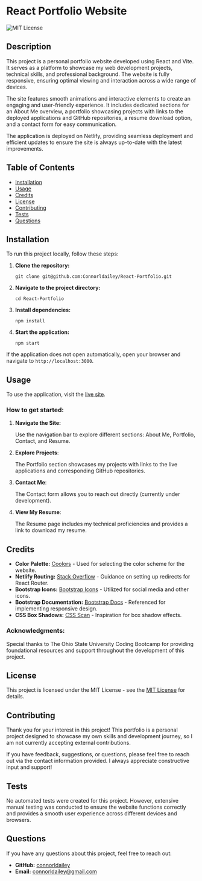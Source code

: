 # React Portfolio Website

![MIT License](https://img.shields.io/badge/License-MIT-yellow.svg)

## Description 

This project is a personal portfolio website developed using React and Vite. It serves as a platform to showcase my web development projects, technical skills, and professional background. The website is fully responsive, ensuring optimal viewing and interaction across a wide range of devices.

The site features smooth animations and interactive elements to create an engaging and user-friendly experience. It includes dedicated sections for an About Me overview, a portfolio showcasing projects with links to the deployed applications and GitHub repositories, a resume download option, and a contact form for easy communication.

The application is deployed on Netlify, providing seamless deployment and efficient updates to ensure the site is always up-to-date with the latest improvements.

## Table of Contents 

- [Installation](#installation)
- [Usage](#usage)
- [Credits](#credits)
- [License](#license)
- [Contributing](#contributing)
- [Tests](#tests)
- [Questions](#questions) 

## Installation 

To run this project locally, follow these steps: 

1. **Clone the repository:**

    `git clone git@github.com:Connorldailey/React-Portfolio.git`

2. **Navigate to the project directory:**

    `cd React-Portfolio`

3. **Install dependencies:**

    `npm install`

4. **Start the application:**

    `npm start`

If the application does not open automatically, open your browser and navigate to `http://localhost:3000`.

## Usage 

To use the application, visit the [live site](https://connor-dailey-portfolio.onrender.com).

### How to get started:

1. **Navigate the Site:**

    Use the navigation bar to explore different sections: About Me, Portfolio, Contact, and Resume.

2. **Explore Projects**:

    The Portfolio section showcases my projects with links to the live applications and corresponding GitHub repositories.

3. **Contact Me**:

    The Contact form allows you to reach out directly (currently under development).

4. **View My Resume**:

    The Resume page includes my technical proficiencies and provides a link to download my resume.

## Credits 

- **Color Palette:** [Coolors](https://coolors.co/) - Used for selecting the color scheme for the website.
- **Netlify Routing:** [Stack Overflow](https://stackoverflow.com/questions/55990467/catch-all-redirect-for-create-react-app-in-netlify) - Guidance on setting up redirects for React Router.
- **Bootstrap Icons:** [Bootstrap Icons](https://icons.getbootstrap.com/) - Utilized for social media and other icons.
- **Bootstrap Documentation:** [Bootstrap Docs](https://getbootstrap.com/docs/5.3) - Referenced for implementing responsive design.
- **CSS Box Shadows:** [CSS Scan](https://getcssscan.com/css-box-shadow-examples) - Inspiration for box shadow effects.

### Acknowledgments:

Special thanks to The Ohio State University Coding Bootcamp for providing foundational resources and support throughout the development of this project.

## License 

This project is licensed under the MIT License - see the [MIT License](https://opensource.org/licenses/MIT) for details. 

## Contributing 

Thank you for your interest in this project! This portfolio is a personal project designed to showcase my own skills and development journey, so I am not currently accepting external contributions.

If you have feedback, suggestions, or questions, please feel free to reach out via the contact information provided. I always appreciate constructive input and support!

## Tests 

No automated tests were created for this project. However, extensive manual testing was conducted to ensure the website functions correctly and provides a smooth user experience across different devices and browsers.

## Questions 

If you have any questions about this project, feel free to reach out: 

- **GitHub:** [connorldailey](https://github.com/connorldailey)
- **Email:** connorldailey@gmail.com